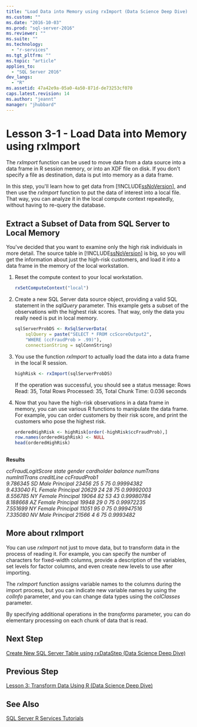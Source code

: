 ```yaml
---
title: "Load Data into Memory using rxImport (Data Science Deep Dive) | Microsoft Docs"
ms.custom: ""
ms.date: "2016-10-03"
ms.prod: "sql-server-2016"
ms.reviewer: ""
ms.suite: ""
ms.technology: 
  - "r-services"
ms.tgt_pltfrm: ""
ms.topic: "article"
applies_to: 
  - "SQL Server 2016"
dev_langs: 
  - "R"
ms.assetid: 47a42e9a-05a0-4a50-871d-de73253cf070
caps.latest.revision: 14
ms.author: "jeannt"
manager: "jhubbard"
---
```

# Lesson 3-1 - Load Data into Memory using rxImport
The *rxImport* function can be used to move data from a data source into a data frame in R session memory, or into an XDF file on disk. If you don't specify a file as destination, data is put into memory as a data frame.  
  
In this step, you'll learn how to get data from [!INCLUDE[ssNoVersion](../../../a9notintoc/includes/ssnoversion-md.md)], and then use the *rxImport* function to put the data of interest into a local file. That way, you can analyze it in the local compute context repeatedly, without having to re-query the database.  
  
## Extract a Subset of Data from SQL Server to Local Memory  
You've decided that  you want to examine only the high risk individuals in more detail. The source table in [!INCLUDE[ssNoVersion](../../../a9notintoc/includes/ssnoversion-md.md)] is big, so you will get the information about just the high-risk customers, and load it into a data frame in the memory of the local workstation.  
  
1.  Reset the compute context to your local workstation.  
  
    ```R  
    rxSetComputeContext("local")   
    ```  
  
2.  Create a new SQL Server data source object, providing a valid SQL statement in the *sqlQuery* parameter. This example gets a subset of the observations with the highest risk scores. That way, only the data you really need is put in local memory.  
  
    ```R    
    sqlServerProbDS <- RxSqlServerData(       
        sqlQuery = paste("SELECT * FROM ccScoreOutput2",  
        "WHERE (ccFraudProb > .99)"),
        connectionString = sqlConnString)   
    ```  
  
3.  You use the function *rxImport* to actually load the data into a data frame in the local R session.  
  
    ```R  
    highRisk <- rxImport(sqlServerProbDS)   
    ```  
     If the operation was successful, you should see a status message:
   Rows Read: 35, Total Rows Processed: 35, Total Chunk Time: 0.036 seconds 
   
4.  Now that you have the high-risk observations in a data frame in memory, you can use various R functions to manipulate the data frame. For example, you can order customers by their risk score, and print the customers who pose the highest risk.  
  
    ```R  
    orderedHighRisk <- highRisk[order(-highRisk$ccFraudProb),]   
    row.names(orderedHighRisk) <- NULL    
    head(orderedHighRisk)  
  
    ```  
  
 **Results**  
  
 *ccFraudLogitScore   state gender cardholder balance numTrans numIntlTrans creditLine ccFraudProb1*  
*9.786345    SD   Male  Principal   23456       25            5 75   0.99994382*  
*9.433040    FL Female  Principal   20629       24           28 75   0.99992003*  
*8.556785    NY Female  Principal   19064       82           53 43   0.99980784*  
*8.188668    AZ Female  Principal   19948       29            0 75   0.99972235*  
*7.551699    NY Female  Principal   11051       95            0 75   0.99947516*  
*7.335080    NV   Male  Principal   21566        4            6  75   0.9993482*  
  
## More about rxImport  
You can use *rxImport* not just to move data, but to transform data in the process of reading it. For example, you can specify the number of characters for fixed-width columns, provide a description of the variables, set levels for factor columns, and even create new levels to use after importing.  
  
The *rxImport* function assigns variable names to the columns during the import process, but you can indicate new variable names by using the *colInfo* parameter, and you can change data types using the *colClasses* parameter.  
  
By specifying additional operations in the *transforms* parameter, you can do elementary processing on each chunk of data that is read.  
  
## Next Step  
[Create New SQL Server Table using rxDataStep &#40;Data Science Deep Dive&#41;](../../../advanced-analytics/r-services/tutorials/lesson-3-2-create-new-sql-server-table-using-rxdatastep.md)  
  
## Previous Step  
[Lesson 3: Transform Data Using R &#40;Data Science Deep Dive&#41;](../../../advanced-analytics/r-services/tutorials/lesson-3-transform-data-using-r-data-science-deep-dive.md)  
  
## See Also  
[SQL Server R Services Tutorials](../../../advanced-analytics/r-services/tutorials/sql-server-r-services-tutorials.md)  
  
  
  
